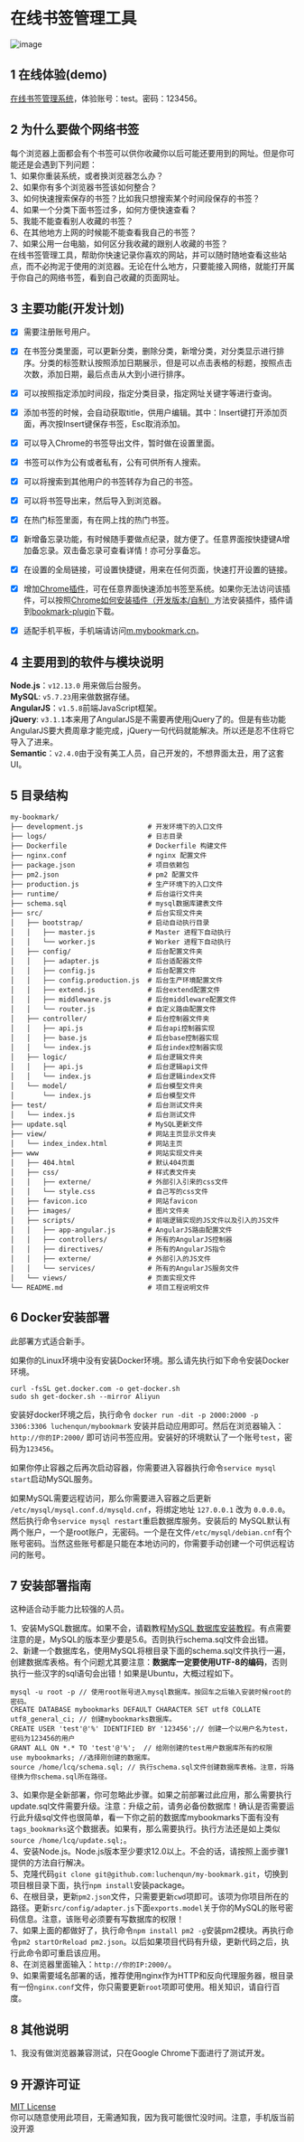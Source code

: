 # 在线书签管理工具
![image](https://mybookmark.cn/images/screenshot.gif)   

1 在线体验(demo)
-------------
[在线书签管理系统](http://mybookmark.cn/ "在线书签管理系统")，体验账号：test。密码：123456。

2 为什么要做个网络书签
------------------
每个浏览器上面都会有个书签可以供你收藏你以后可能还要用到的网址。但是你可能还是会遇到下列问题：  
1、如果你重装系统，或者换浏览器怎么办？   
2、如果你有多个浏览器书签该如何整合？   
3、如何快速搜索保存的书签？比如我只想搜索某个时间段保存的书签？   
4、如果一个分类下面书签过多，如何方便快速查看？   
5、我能不能查看别人收藏的书签？   
6、在其他地方上网的时候能不能查看我自己的书签？   
7、如果公用一台电脑，如何区分我收藏的跟别人收藏的书签？  
在线书签管理工具，帮助你快速记录你喜欢的网站，并可以随时随地查看这些站点，而不必拘泥于使用的浏览器。无论在什么地方，只要能接入网络，就能打开属于你自己的网络书签，看到自己收藏的页面网址。

3 主要功能(开发计划)
-------
- [x] 需要注册账号用户。
- [x] 在书签分类里面，可以更新分类，删除分类，新增分类，对分类显示进行排序。分类的标签默认按照添加日期展示，但是可以点击表格的标题，按照点击次数，添加日期，最后点击从大到小进行排序。
- [x] 可以按照指定添加时间段，指定分类目录，指定网址关键字等进行查询。
- [x] 添加书签的时候，会自动获取title，供用户编辑。其中：Insert键打开添加页面，再次按Insert键保存书签，Esc取消添加。   
- [x] 可以导入Chrome的书签导出文件，暂时做在设置里面。
- [x] 书签可以作为公有或者私有，公有可供所有人搜索。  
- [x] 可以将搜索到其他用户的书签转存为自己的书签。  
- [x] 可以将书签导出来，然后导入到浏览器。
- [x] 在热门标签里面，有在网上找的热门书签。
- [x] 新增备忘录功能，有时候随手要做点纪录，就方便了。任意界面按快捷键A增加备忘录。双击备忘录可查看详情！亦可分享备忘。
- [x] 在设置的全局链接，可设置快捷键，用来在任何页面，快速打开设置的链接。
- [x] 增加[Chrome插件](https://chrome.google.com/webstore/detail/%E4%B9%A6%E7%AD%BE%E5%BF%AB%E9%80%9F%E6%B7%BB%E5%8A%A0/lmmobgephofdffmaednjooplcpbgbjle)，可在任意界面快速添加书签至系统。如果你无法访问该插件，可以按照[Chrome如何安装插件（开发版本/自制）](https://jingyan.baidu.com/article/f3ad7d0f58d6b609c3345b80.html)方法安装插件，插件请到[bookmark-plugin](https://github.com/luchenqun/bookmark-plugin)下载。   
- [x] 适配手机平板，手机端请访问[m.mybookmark.cn](http://m.mybookmark.cn/)。   


4 主要用到的软件与模块说明
------------------
**Node.js**：`v12.13.0` 用来做后台服务。  
**MySQL**: `v5.7.23`用来做数据存储。  
**AngularJS**：`v1.5.8`前端JavaScript框架。   
**jQuery**: `v3.1.1`本来用了AngularJS是不需要再使用jQuery了的。但是有些功能AngularJS要大费周章才能完成，jQuery一句代码就能解决。所以还是忍不住将它导入了进来。    
**Semantic**：`v2.4.0`由于没有美工人员，自己开发的，不想界面太丑，用了这套UI。   

5 目录结构
---------
```   
my-bookmark/
├── development.js                # 开发环境下的入口文件
├── logs/                         # 日志目录
├── Dockerfile                    # Dockerfile 构建文件
├── nginx.conf                    # nginx 配置文件
├── package.json                  # 项目依赖包
├── pm2.json                      # pm2 配置文件
├── production.js                 # 生产环境下的入口文件
├── runtime/                      # 后台运行文件夹
├── schema.sql                    # mysql数据库建表文件
├── src/                          # 后台实现文件夹
│   ├── bootstrap/                # 启动自动执行目录 
│   │   ├── master.js             # Master 进程下自动执行
│   │   └── worker.js             # Worker 进程下自动执行
│   ├── config/                   # 后台配置文件夹
│   │   ├── adapter.js            # 后台适配器文件
│   │   ├── config.js             # 后台配置文件
│   │   ├── config.production.js  # 后台生产环境配置文件
│   │   ├── extend.js             # 后台extend配置文件
│   │   ├── middleware.js         # 后台middleware配置文件
│   │   └── router.js             # 自定义路由配置文件
│   ├── controller/               # 后台控制器文件夹
│   │   ├── api.js                # 后台api控制器实现
│   │   ├── base.js               # 后台base控制器实现
│   │   └── index.js              # 后台index控制器实现
│   ├── logic/                    # 后台逻辑文件夹
│   │   ├── api.js                # 后台逻辑api文件
│   │   └── index.js              # 后台逻辑index文件
│   └── model/                    # 后台模型文件夹
│       └── index.js              # 后台模型文件
├── test/                         # 后台测试文件夹
│   └── index.js                  # 后台测试文件
├── update.sql                    # MySQL更新文件
├── view/                         # 网站主页显示文件夹
│   └── index_index.html          # 网站主页
├── www                           # 网站实现文件夹
│   ├── 404.html                  # 默认404页面
│   ├── css/                      # 样式表文件夹
│   │   ├── externe/              # 外部引入引来的css文件
│   │   └── style.css             # 自己写的css文件
│   ├── favicon.ico               # 网站favicon
│   ├── images/                   # 图片文件夹
│   ├── scripts/                  # 前端逻辑实现的JS文件以及引入的JS文件
│   │   ├── app-angular.js        # AngularJS路由配置文件
│   │   ├── controllers/          # 所有的AngularJS控制器
│   │   ├── directives/           # 所有的AngularJS指令
│   │   ├── externe/              # 外部引入的JS文件
│   │   └── services/             # 所有的AngularJS服务文件
│   └── views/                    # 页面实现文件
└── README.md                     # 项目工程说明文件
```   

6 Docker安装部署
-------------
此部署方式适合新手。

如果你的Linux环境中没有安装Docker环境。那么请先执行如下命令安装Docker环境。
```
curl -fsSL get.docker.com -o get-docker.sh
sudo sh get-docker.sh --mirror Aliyun
```

安装好docker环境之后，执行命令 `docker run -dit -p 2000:2000 -p 3306:3306 luchenqun/mybookmark` 安装并启动应用即可。然后在浏览器输入： `http://你的IP:2000/` 即可访问书签应用。安装好的环境默认了一个账号`test`，密码为`123456`。

如果你停止容器之后再次启动容器，你需要进入容器执行命令`service mysql start`启动MySQL服务。

如果MySQL需要远程访问，那么你需要进入容器之后更新 `/etc/mysql/mysql.conf.d/mysqld.cnf`，将绑定地址 `127.0.0.1` 改为 `0.0.0.0`。然后执行命令`service mysql restart`重启数据库服务。安装后的 MySQL默认有两个账户，一个是root账户，无密码。一个是在文件`/etc/mysql/debian.cnf`有个账号密码。当然这些账号都是只能在本地访问的，你需要手动创建一个可供远程访问的账号。

7 安装部署指南
-------------
这种适合动手能力比较强的人员。

1、安装MySQL数据库。如果不会，请戳教程[MySQL 数据库安装教程](http://baidu.lucq.fun/?q=TXlTUUwg5pWw5o2u5bqT5a6J6KOF5pWZ56iL "mysql 数据库安装教程")。有点需要注意的是，MySQL的版本至少要是5.6。否则执行schema.sql文件会出错。   
2、新建一个数据库名，使用MySQL将根目录下面的schema.sql文件执行一遍，创建数据库表格。有个问题尤其要注意：**数据库一定要使用UTF-8的编码**，否则执行一些汉字的sql语句会出错！如果是Ubuntu，大概过程如下。
```
mysql -u root -p // 使用root账号进入mysql数据库。按回车之后输入安装时候root的密码。
CREATE DATABASE mybookmarks DEFAULT CHARACTER SET utf8 COLLATE utf8_general_ci; // 创建mybookmarks数据库。
CREATE USER 'test'@'%' IDENTIFIED BY '123456';// 创建一个以用户名为test，密码为123456的用户
GRANT ALL ON *.* TO 'test'@'%';  // 给刚创建的test用户数据库所有的权限
use mybookmarks; //选择刚创建的数据库。
source /home/lcq/schema.sql; // 执行schema.sql文件创建数据库表格。注意，将路径换为你schema.sql所在路径。   
```
3、如果你是全新部署，你可忽略此步骤。如果之前部署过此应用，那么需要执行update.sql文件需要升级。注意：升级之前，请务必备份数据库！确认是否需要运行此升级sql文件也很简单，看一下你之前的数据库mybookmarks下面有没有`tags_bookmarks`这个数据表。如果有，那么需要执行。执行方法还是如上类似`source /home/lcq/update.sql;`。  
4、安装Node.js。Node.js版本至少要求12.0以上。不会的话，请按照上面步骤1提供的方法自行解决。   
5、克隆代码`git clone git@github.com:luchenqun/my-bookmark.git`，切换到项目根目录下面，执行`npm install`安装package。   
6、在根目录，更新`pm2.json`文件，只需要更新`cwd`项即可。该项为你项目所在的路径。更新`src/config/adapter.js`下面`exports.model`关于你的MySQL的账号密码信息。注意，该账号必须要有写数据库的权限！  
7、如果上面的都做好了，执行命令`npm install pm2 -g`安装pm2模块。再执行命令`pm2 startOrReload pm2.json`。以后如果项目代码有升级，更新代码之后，执行此命令即可重启该应用。   
8、在浏览器里面输入：`http://你的IP:2000/`。  
9、如果需要域名部署的话，推荐使用nginx作为HTTP和反向代理服务器，根目录有一份`nginx.conf`文件，你只需要更新`root`项即可使用。相关知识，请自行百度。


8 其他说明
---------
1、我没有做浏览器兼容测试，只在Google Chrome下面进行了测试开发。   

9 开源许可证
-----------
[MIT License](http://www.opensource.org/licenses/MIT)    
你可以随意使用此项目，无需通知我，因为我可能很忙没时间。注意，手机版当前没开源   

